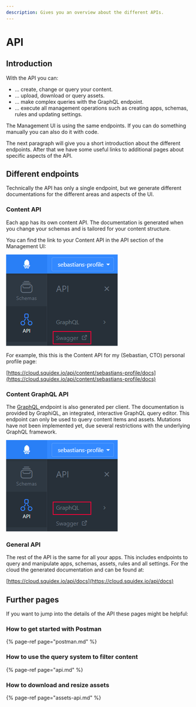 ```yaml
---
description: Gives you an overview about the different APIs.
---
```


# API

## Introduction

With the API you can:

* ... create, change or query your content.
* ... upload, download or query assets.
* ... make complex queries with the GraphQL endpoint.
* ... execute all management operations such as creating apps, schemas, rules and updating settings.

The Management UI is using the same endpoints. If you can do something manually you can also do it with code.

The next paragraph will give you a short introduction about the different endpoints. After that we have some useful links to additional pages about specific aspects of the API.

## Different endpoints

Technically the API has only a single endpoint, but we generate different documentations for the different areas and aspects of the UI.

### Content API

Each app has its own content API. The documentation is generated when you change your schemas and is tailored for your content structure.

You can find the link to your Content API in the API section of the Management UI:

![Link to content API](../../../.gitbook/assets/image%20%2819%29.png)

For example, this this is the Content API for my \(Sebastian, CTO\) personal profile page:

[https://cloud.squidex.io/api/content/sebastians-profile/docs](https://cloud.squidex.io/api/content/sebastians-profile/docs)

### Content GraphQL API

The [GraphQL ](https://graphql.org/)endpoint is also generated per client. The documentation is provided by GraphiQL, an integrated, interactive GraphQL query editor. This endpoint can only be used to query content items and assets. Mutations have not been implemented yet, due several restrictions with the underlying GraphQL framework.

![Link to your GraphQL API](../../../.gitbook/assets/image%20%282%29.png)

### General API

The rest of the API is the same for all your apps. This includes endpoints to query and manipulate apps, schemas, assets, rules and all settings. For the cloud the generated documentation and can be found at:

[https://cloud.squidex.io/api/docs](https://cloud.squidex.io/api/docs)

## Further pages

If you want to jump into the details of the API these pages might be helpful:

### How to get started with Postman

{% page-ref page="postman.md" %}

### How to use the query system to filter content

{% page-ref page="api.md" %}

### How to download and resize assets

{% page-ref page="assets-api.md" %}

## 

